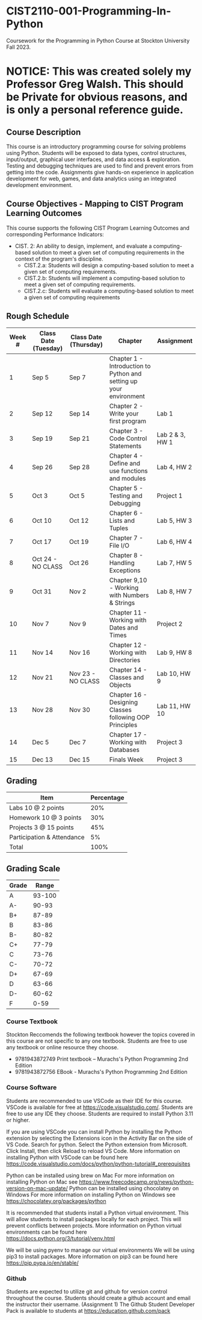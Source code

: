 # CIST2110-001-Programming-In-Python

Coursework for the Programming in Python Course at Stockton University Fall 2023.
# NOTICE: This was created solely my Professor Greg Walsh.  This should be Private for obvious reasons, and is only a personal reference guide.

## Course Description

This course is an introductory programming course for solving problems using Python. Students will be exposed to data types, control structures, input/output, graphical user interfaces, and data access & exploration. Testing and debugging techniques are used to find and prevent errors from getting into the code. Assignments give hands-on experience in application development for web, games, and data analytics using an integrated development environment.

## Course Objectives - Mapping to CIST Program Learning Outcomes
This course supports the following CIST Program Learning Outcomes and corresponding Performance Indicators:
- CIST. 2: An ability to design, implement, and evaluate a computing-based solution to meet a given set of computing requirements in the context of the program's discipline.
  - CIST.2.a: Students will design a computing-based solution to meet a given set of computing requirements.
  - CIST.2.b: Students will implement a computing-based solution to meet a given set of computing requirements.
  - CIST.2.c: Students will evaluate a computing-based solution to meet a given set of computing requirements

## Rough Schedule
| Week # | Class Date (Tuesday) | Class Date (Thursday) | Chapter | Assignment |
|--------|---------------------|----------------------|---------|--------------|
| 1      | Sep 5               | Sep 7                | Chapter 1 - Introduction to Python and setting up your environment |  | 
| 2      | Sep 12              | Sep 14               | Chapter 2 - Write your first program | Lab 1  |
| 3      | Sep 19              | Sep 21               | Chapter 3 - Code Control Statements | Lab 2 & 3, HW 1 |
| 4      | Sep 26              | Sep 28               | Chapter 4 - Define and use functions and modules | Lab 4, HW 2 |
| 5      | Oct 3               | Oct 5                | Chapter 5 - Testing and Debugging | Project 1 |
| 6      | Oct 10              | Oct 12               | Chapter 6 - Lists and Tuples | Lab 5, HW 3 |
| 7      | Oct 17              | Oct 19               | Chapter 7 - File I/O | Lab 6, HW 4 |
| 8      | Oct 24 - NO CLASS   | Oct 26               | Chapter 8 - Handling Exceptions | Lab 7, HW 5 |
| 9      | Oct 31              | Nov 2                | Chapter 9,10 - Working with Numbers & Strings| Lab 8, HW 7 |
| 10     | Nov 7               | Nov 9                | Chapter 11 - Working with Dates and Times | Project 2 |
| 11     | Nov 14              | Nov 16               | Chapter 12 - Working with Directories | Lab 9, HW 8 |
| 12     | Nov 21              | Nov 23 - NO CLASS    | Chapter 14 - Classes and Objects | Lab 10, HW 9 |
| 13     | Nov 28              | Nov 30               | Chapter 16 - Designing Classes following OOP Principles | Lab 11, HW 10 |
| 14     | Dec 5               | Dec 7                | Chapter 17 - Working with Databases | Project 3 |
| 15     | Dec 13              | Dec 15               | Finals Week | Project 3 |


## Grading
| Item | Percentage |
| ---  | --- |
| Labs 10 @ 2 points         | 20% |
| Homework 10 @ 3 points     | 30% |
| Projects 3 @ 15 points     | 45% |
| Participation & Attendance |  5% |
| Total                      | 100% |
## Grading Scale
| Grade | Range |
| --- | --- |
| A | 93-100 |
| A- | 90-93 |
| B+ | 87-89 |
| B  | 83-86 |
| B- | 80-82 |
| C+ | 77-79 |
| C  | 73-76 |
| C- | 70-72 |
| D+ | 67-69 |
| D  | 63-66 |
| D- | 60-62 |
| F  | 0-59 |

### Course Textbook
Stockton Reccomends the following textbook however the topics covered in this course are not specific to any one textbook. Students are free to use any textbook or online resource they choose.
- 9781943872749 Print textbook –  Murachs's Python Programming 2nd Edition
- 9781943872756 EBook - Murachs's Python Programming 2nd Edition

### Course Software
Students are recommended to use VSCode as their IDE for this course. VSCode is available for free at https://code.visualstudio.com/. Students are free to use any IDE they choose.
Students are required to install Python 3.11 or higher.

If you are using VSCode you can install Python by installing the Python extension by selecting the Extensions icon in the Activity Bar on the side of VS Code. Search for python. Select the Python extension from Microsoft. Click Install, then click Reload to reload VS Code. More information on installing Python with VSCode can be found here https://code.visualstudio.com/docs/python/python-tutorial#_prerequisites

Python can be installed using brew on Mac
    For more information on installing Python on Mac see https://www.freecodecamp.org/news/python-version-on-mac-update/
Python can be installed using chocolatey on Windows
    For more information on installing Python on Windows see https://chocolatey.org/packages/python

It is recommended that students install a Python virtual environment. This will allow students to install packages locally for each project. This will prevent conflicts between projects. More information on Python virtual environments can be found here https://docs.python.org/3/tutorial/venv.html

We will be using pyenv to manage our virtual environments
We will be using pip3 to install packages. More information on pip3 can be found here https://pip.pypa.io/en/stable/

### Github
Students are expected to utilize git and github for version control throughout the course. Students should create a github account and email the instructor their username. (Assignment 1)
The Github Student Developer Pack is available to students at https://education.github.com/pack
